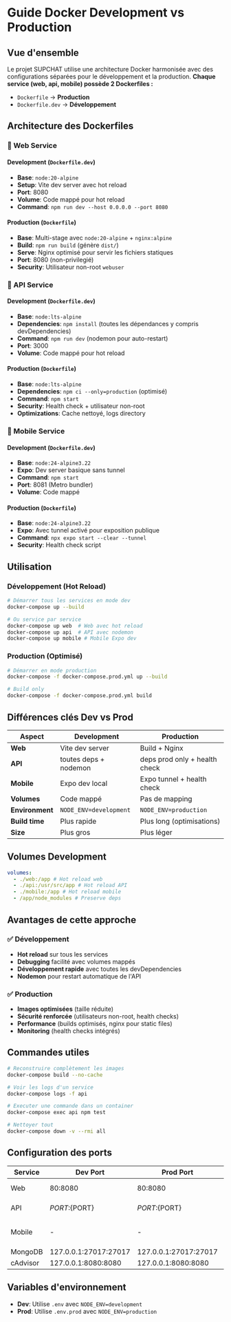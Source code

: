 # Guide Docker Development vs Production

## Vue d'ensemble

Le projet SUPCHAT utilise une architecture Docker harmonisée avec des configurations séparées pour le développement et la production. **Chaque service (web, api, mobile) possède 2 Dockerfiles :**

- `Dockerfile` → **Production**
- `Dockerfile.dev` → **Développement**

## Architecture des Dockerfiles

### 🔧 Web Service

#### Development (`Dockerfile.dev`)

- **Base**: `node:20-alpine`
- **Setup**: Vite dev server avec hot reload
- **Port**: 8080
- **Volume**: Code mappé pour hot reload
- **Command**: `npm run dev --host 0.0.0.0 --port 8080`

#### Production (`Dockerfile`)

- **Base**: Multi-stage avec `node:20-alpine` + `nginx:alpine`
- **Build**: `npm run build` (génère `dist/`)
- **Serve**: Nginx optimisé pour servir les fichiers statiques
- **Port**: 8080 (non-privilegié)
- **Security**: Utilisateur non-root `webuser`

### 🚀 API Service

#### Development (`Dockerfile.dev`)

- **Base**: `node:lts-alpine`
- **Dependencies**: `npm install` (toutes les dépendances y compris devDependencies)
- **Command**: `npm run dev` (nodemon pour auto-restart)
- **Port**: 3000
- **Volume**: Code mappé pour hot reload

#### Production (`Dockerfile`)

- **Base**: `node:lts-alpine`
- **Dependencies**: `npm ci --only=production` (optimisé)
- **Command**: `npm start`
- **Security**: Health check + utilisateur non-root
- **Optimizations**: Cache nettoyé, logs directory

### 📱 Mobile Service

#### Development (`Dockerfile.dev`)

- **Base**: `node:24-alpine3.22`
- **Expo**: Dev server basique sans tunnel
- **Command**: `npm start`
- **Port**: 8081 (Metro bundler)
- **Volume**: Code mappé

#### Production (`Dockerfile`)

- **Base**: `node:24-alpine3.22`
- **Expo**: Avec tunnel activé pour exposition publique
- **Command**: `npx expo start --clear --tunnel`
- **Security**: Health check script

## Utilisation

### Développement (Hot Reload)

```bash
# Démarrer tous les services en mode dev
docker-compose up --build

# Ou service par service
docker-compose up web  # Web avec hot reload
docker-compose up api  # API avec nodemon
docker-compose up mobile # Mobile Expo dev
```

### Production (Optimisé)

```bash
# Démarrer en mode production
docker-compose -f docker-compose.prod.yml up --build

# Build only
docker-compose -f docker-compose.prod.yml build
```

## Différences clés Dev vs Prod

| Aspect          | Development            | Production                    |
| --------------- | ---------------------- | ----------------------------- |
| **Web**         | Vite dev server        | Build + Nginx                 |
| **API**         | toutes deps + nodemon  | deps prod only + health check |
| **Mobile**      | Expo dev local         | Expo tunnel + health check    |
| **Volumes**     | Code mappé             | Pas de mapping                |
| **Environment** | `NODE_ENV=development` | `NODE_ENV=production`         |
| **Build time**  | Plus rapide            | Plus long (optimisations)     |
| **Size**        | Plus gros              | Plus léger                    |

## Volumes Development

```yaml
volumes:
  - ./web:/app # Hot reload web
  - ./api:/usr/src/app # Hot reload API
  - ./mobile:/app # Hot reload mobile
  - /app/node_modules # Preserve deps
```

## Avantages de cette approche

### ✅ Développement

- **Hot reload** sur tous les services
- **Debugging** facilité avec volumes mappés
- **Développement rapide** avec toutes les devDependencies
- **Nodemon** pour restart automatique de l'API

### ✅ Production

- **Images optimisées** (taille réduite)
- **Sécurité renforcée** (utilisateurs non-root, health checks)
- **Performance** (builds optimisés, nginx pour static files)
- **Monitoring** (health checks intégrés)

## Commandes utiles

```bash
# Reconstruire complètement les images
docker-compose build --no-cache

# Voir les logs d'un service
docker-compose logs -f api

# Executer une commande dans un container
docker-compose exec api npm test

# Nettoyer tout
docker-compose down -v --rmi all
```

## Configuration des ports

| Service  | Dev Port              | Prod Port             | Description        |
| -------- | --------------------- | --------------------- | ------------------ |
| Web      | 80:8080               | 80:8080               | Frontend React     |
| API      | ${PORT}:${PORT}       | ${PORT}:${PORT}       | Backend Node.js    |
| Mobile   | -                     | -                     | Expo (Metro: 8081) |
| MongoDB  | 127.0.0.1:27017:27017 | 127.0.0.1:27017:27017 | Database           |
| cAdvisor | 127.0.0.1:8080:8080   | 127.0.0.1:8080:8080   | Monitoring         |

## Variables d'environnement

- **Dev**: Utilise `.env` avec `NODE_ENV=development`
- **Prod**: Utilise `.env.prod` avec `NODE_ENV=production`
